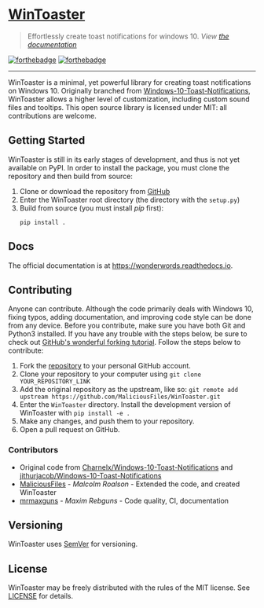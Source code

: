 # [WinToaster](https://wintoaster.readthedocs.io)

> Effortlessly create toast notifications for windows 10.
*View [the documentation](https://wintoaster.readthedocs.io)*

[![forthebadge](https://forthebadge.com/images/badges/made-with-python.svg)](https://forthebadge.com)
[![forthebadge](https://forthebadge.com/images/badges/open-source.svg)](https://forthebadge.com)

***

WinToaster is a minimal, yet powerful library for creating toast notifications
on Windows 10. Originally branched from
[Windows-10-Toast-Notifications](https://github.com/jithurjacob/Windows-10-Toast-Notifications),
WinToaster allows a higher level of customization, including custom sound files
and tooltips. This open source library is licensed under MIT: all contributions
are welcome.

## Getting Started

WinToaster is still in its early stages of development, and thus is not yet
available on PyPI. In order to install the package, you must clone the
repository and then build from source:

1.  Clone or download the repository from
    [GitHub](https://github.com/MaliciousFiles/WinToaster/)
2.  Enter the WinToaster root directory (the directory with the `setup.py`)
3.  Build from source (you must install *pip* first):
    ```
    pip install .
    ```

## Docs

The official documentation is at https://wonderwords.readthedocs.io.

## Contributing

Anyone can contribute. Although the code primarily deals with Windows 10,
fixing typos, adding documentation, and improving code style can be done from
any device. Before you contribute, make sure you have both Git and Python3
installed. If you have any trouble with the steps below, be sure to check out
[GitHub's wonderful forking tutorial](https://docs.github.com/en/enterprise-server@2.20/github/getting-started-with-github/fork-a-repo).
Follow the steps below to contribute:

1.  Fork the [repository](https://github.com/MaliciousFiles/WinToaster/) to your
    personal GitHub account.
2.  Clone your repository to your computer using
    `git clone YOUR_REPOSITORY_LINK`
3.  Add the original repository as the upstream, like so:
    `git remote add upstream https://github.com/MaliciousFiles/WinToaster.git`
4.  Enter the `WinToaster` directory. Install the development version of
    WinToaster with `pip install -e .`
5.  Make any changes, and push them to your repository.
6.  Open a pull request on GitHub.

### Contributors

-   Original code from
    [Charnelx/Windows-10-Toast-Notifications](https://github.com/Charnelx/Windows-10-Toast-Notifications)
    and
    [jithurjacob/Windows-10-Toast-Notifications](https://github.com/jithurjacob/Windows-10-Toast-Notifications)
-   [MaliciousFiles](https://github.com/MaliciousFiles) - *Malcolm Roalson* -
    Extended the code, and created WinToaster
-   [mrmaxguns](https://github.com/mrmaxguns) - *Maxim Rebguns* - Code quality,
    CI, documentation

## Versioning

WinToaster uses [SemVer](https://semver.org/) for versioning.

## License

WinToaster may be freely distributed with the rules of the MIT license. See
[LICENSE](LICENSE) for details.
